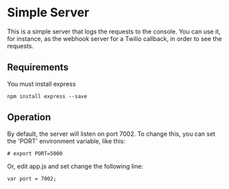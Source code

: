 # Simple Server 
This is a simple server that logs the requests to the console. You can use it, for instance, as the webhook server for a Twilio callback, in order to see the requests.

## Requirements
You must install express

```
npm install express --save
```

## Operation
By default, the server will listen on port 7002. To change this, you can set the 'PORT' environment variable, like this:
```
# export PORT=5000
```

Or, edit app.js and set change the following line:
```
var port = 7002;
```

